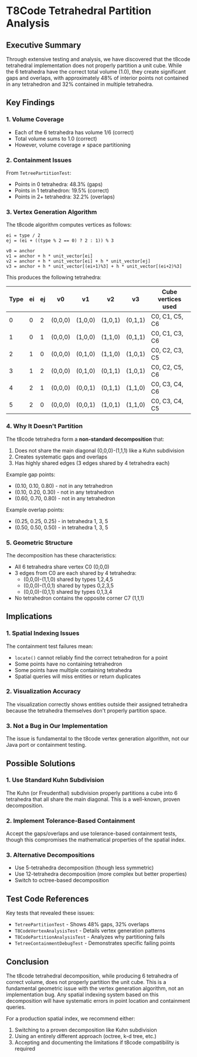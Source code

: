 # T8Code Tetrahedral Partition Analysis

## Executive Summary

Through extensive testing and analysis, we have discovered that the t8code tetrahedral implementation does not properly partition a unit cube. While the 6 tetrahedra have the correct total volume (1.0), they create significant gaps and overlaps, with approximately 48% of interior points not contained in any tetrahedron and 32% contained in multiple tetrahedra.

## Key Findings

### 1. Volume Coverage
- Each of the 6 tetrahedra has volume 1/6 (correct)
- Total volume sums to 1.0 (correct)
- However, volume coverage ≠ space partitioning

### 2. Containment Issues
From `TetreePartitionTest`:
- Points in 0 tetrahedra: 48.3% (gaps)
- Points in 1 tetrahedron: 19.5% (correct)
- Points in 2+ tetrahedra: 32.2% (overlaps)

### 3. Vertex Generation Algorithm

The t8code algorithm computes vertices as follows:
```
ei = type / 2
ej = (ei + ((type % 2 == 0) ? 2 : 1)) % 3

v0 = anchor
v1 = anchor + h * unit_vector[ei]
v2 = anchor + h * unit_vector[ei] + h * unit_vector[ej]
v3 = anchor + h * unit_vector[(ei+1)%3] + h * unit_vector[(ei+2)%3]
```

This produces the following tetrahedra:

| Type | ei | ej | v0      | v1      | v2      | v3      | Cube vertices used |
|------|----|----|---------|---------|---------|---------|-------------------|
| 0    | 0  | 2  | (0,0,0) | (1,0,0) | (1,0,1) | (0,1,1) | C0, C1, C5, C6    |
| 1    | 0  | 1  | (0,0,0) | (1,0,0) | (1,1,0) | (0,1,1) | C0, C1, C3, C6    |
| 2    | 1  | 0  | (0,0,0) | (0,1,0) | (1,1,0) | (1,0,1) | C0, C2, C3, C5    |
| 3    | 1  | 2  | (0,0,0) | (0,1,0) | (0,1,1) | (1,0,1) | C0, C2, C5, C6    |
| 4    | 2  | 1  | (0,0,0) | (0,0,1) | (0,1,1) | (1,1,0) | C0, C3, C4, C6    |
| 5    | 2  | 0  | (0,0,0) | (0,0,1) | (1,0,1) | (1,1,0) | C0, C3, C4, C5    |

### 4. Why It Doesn't Partition

The t8code tetrahedra form a **non-standard decomposition** that:
1. Does not share the main diagonal (0,0,0)-(1,1,1) like a Kuhn subdivision
2. Creates systematic gaps and overlaps
3. Has highly shared edges (3 edges shared by 4 tetrahedra each)

Example gap points:
- (0.10, 0.10, 0.80) - not in any tetrahedron
- (0.10, 0.20, 0.30) - not in any tetrahedron  
- (0.60, 0.70, 0.80) - not in any tetrahedron

Example overlap points:
- (0.25, 0.25, 0.25) - in tetrahedra 1, 3, 5
- (0.50, 0.50, 0.50) - in tetrahedra 1, 3, 5

### 5. Geometric Structure

The decomposition has these characteristics:
- All 6 tetrahedra share vertex C0 (0,0,0)
- 3 edges from C0 are each shared by 4 tetrahedra:
  - (0,0,0)-(1,1,0) shared by types 1,2,4,5
  - (0,0,0)-(1,0,1) shared by types 0,2,3,5
  - (0,0,0)-(0,1,1) shared by types 0,1,3,4
- No tetrahedron contains the opposite corner C7 (1,1,1)

## Implications

### 1. Spatial Indexing Issues
The containment test failures mean:
- `locate()` cannot reliably find the correct tetrahedron for a point
- Some points have no containing tetrahedron
- Some points have multiple containing tetrahedra
- Spatial queries will miss entities or return duplicates

### 2. Visualization Accuracy
The visualization correctly shows entities outside their assigned tetrahedra because the tetrahedra themselves don't properly partition space.

### 3. Not a Bug in Our Implementation
The issue is fundamental to the t8code vertex generation algorithm, not our Java port or containment testing.

## Possible Solutions

### 1. Use Standard Kuhn Subdivision
The Kuhn (or Freudenthal) subdivision properly partitions a cube into 6 tetrahedra that all share the main diagonal. This is a well-known, proven decomposition.

### 2. Implement Tolerance-Based Containment
Accept the gaps/overlaps and use tolerance-based containment tests, though this compromises the mathematical properties of the spatial index.

### 3. Alternative Decompositions
- Use 5-tetrahedra decomposition (though less symmetric)
- Use 12-tetrahedra decomposition (more complex but better properties)
- Switch to octree-based decomposition

## Test Code References

Key tests that revealed these issues:
- `TetreePartitionTest` - Shows 48% gaps, 32% overlaps
- `T8CodeVertexAnalysisTest` - Details vertex generation patterns
- `T8CodePartitionAnalysisTest` - Analyzes why partitioning fails
- `TetreeContainmentDebugTest` - Demonstrates specific failing points

## Conclusion

The t8code tetrahedral decomposition, while producing 6 tetrahedra of correct volume, does not properly partition the unit cube. This is a fundamental geometric issue with the vertex generation algorithm, not an implementation bug. Any spatial indexing system based on this decomposition will have systematic errors in point location and containment queries.

For a production spatial index, we recommend either:
1. Switching to a proven decomposition like Kuhn subdivision
2. Using an entirely different approach (octree, k-d tree, etc.)
3. Accepting and documenting the limitations if t8code compatibility is required